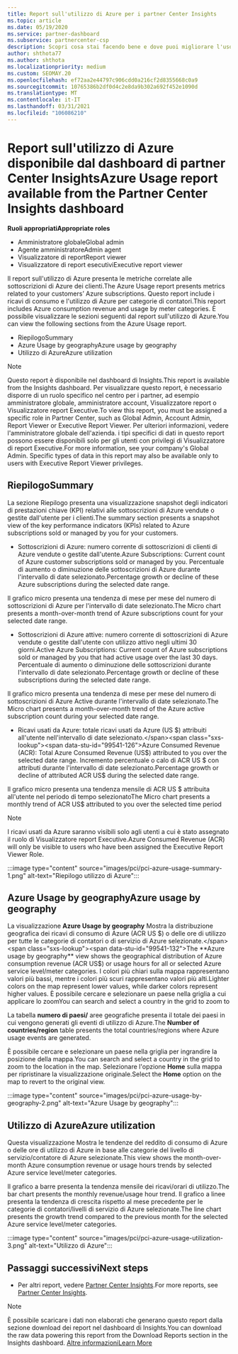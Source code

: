 ```yaml
---
title: Report sull'utilizzo di Azure per i partner Center Insights
ms.topic: article
ms.date: 05/19/2020
ms.service: partner-dashboard
ms.subservice: partnercenter-csp
description: Scopri cosa stai facendo bene e dove puoi migliorare l'uso delle sottoscrizioni di Azure che Vendi o Gestisci per i tuoi clienti.
author: shthota77
ms.author: shthota
ms.localizationpriority: medium
ms.custom: SEOMAY.20
ms.openlocfilehash: ef72aa2e44797c906cdd0a216cf2d8355668c0a9
ms.sourcegitcommit: 10765386b2df0d4c2e8da9b302a692f452e1090d
ms.translationtype: MT
ms.contentlocale: it-IT
ms.lasthandoff: 03/31/2021
ms.locfileid: "106086210"
---
```

# <a name="azure-usage-report-available-from-the-partner-center-insights-dashboard"></a><span data-ttu-id="99541-103">Report sull'utilizzo di Azure disponibile dal dashboard di partner Center Insights</span><span class="sxs-lookup"><span data-stu-id="99541-103">Azure Usage report available from the Partner Center Insights dashboard</span></span>

<span data-ttu-id="99541-104">**Ruoli appropriati**</span><span class="sxs-lookup"><span data-stu-id="99541-104">**Appropriate roles**</span></span>

- <span data-ttu-id="99541-105">Amministratore globale</span><span class="sxs-lookup"><span data-stu-id="99541-105">Global admin</span></span>
- <span data-ttu-id="99541-106">Agente amministratore</span><span class="sxs-lookup"><span data-stu-id="99541-106">Admin agent</span></span>
- <span data-ttu-id="99541-107">Visualizzatore di report</span><span class="sxs-lookup"><span data-stu-id="99541-107">Report viewer</span></span>
- <span data-ttu-id="99541-108">Visualizzatore di report esecutivi</span><span class="sxs-lookup"><span data-stu-id="99541-108">Executive report viewer</span></span>

<span data-ttu-id="99541-109">Il report sull'utilizzo di Azure presenta le metriche correlate alle sottoscrizioni di Azure dei clienti.</span><span class="sxs-lookup"><span data-stu-id="99541-109">The Azure Usage report presents metrics related to your customers’ Azure subscriptions.</span></span> <span data-ttu-id="99541-110">Questo report include i ricavi di consumo e l'utilizzo di Azure per categorie di contatori.</span><span class="sxs-lookup"><span data-stu-id="99541-110">This report includes Azure consumption revenue and usage by meter categories.</span></span> <span data-ttu-id="99541-111">È possibile visualizzare le sezioni seguenti dal report sull'utilizzo di Azure.</span><span class="sxs-lookup"><span data-stu-id="99541-111">You can view the following sections from the Azure Usage report.</span></span>

- <span data-ttu-id="99541-112">Riepilogo</span><span class="sxs-lookup"><span data-stu-id="99541-112">Summary</span></span>
- <span data-ttu-id="99541-113">Azure Usage by geography</span><span class="sxs-lookup"><span data-stu-id="99541-113">Azure usage by geography</span></span>
- <span data-ttu-id="99541-114">Utilizzo di Azure</span><span class="sxs-lookup"><span data-stu-id="99541-114">Azure utilization</span></span>

 > [!NOTE]
 > <span data-ttu-id="99541-115">Questo report è disponibile nel dashboard di Insights.</span><span class="sxs-lookup"><span data-stu-id="99541-115">This report is available from the Insights dashboard.</span></span> <span data-ttu-id="99541-116">Per visualizzare questo report, è necessario disporre di un ruolo specifico nel centro per i partner, ad esempio amministratore globale, amministratore account, Visualizzatore report o Visualizzatore report Executive.</span><span class="sxs-lookup"><span data-stu-id="99541-116">To view this report, you must be assigned a specific role in Partner Center, such as Global Admin, Account Admin, Report Viewer or Executive Report Viewer.</span></span> <span data-ttu-id="99541-117">Per ulteriori informazioni, vedere l'amministratore globale dell'azienda. i tipi specifici di dati in questo report possono essere disponibili solo per gli utenti con privilegi di Visualizzatore di report Executive.</span><span class="sxs-lookup"><span data-stu-id="99541-117">For more information, see your company's Global Admin. Specific types of data in this report may also be available only to users with Executive Report Viewer privileges.</span></span>

## <a name="summary"></a><span data-ttu-id="99541-118">Riepilogo</span><span class="sxs-lookup"><span data-stu-id="99541-118">Summary</span></span>

<span data-ttu-id="99541-119">La sezione Riepilogo presenta una visualizzazione snapshot degli indicatori di prestazioni chiave (KPI) relativi alle sottoscrizioni di Azure vendute o gestite dall'utente per i clienti.</span><span class="sxs-lookup"><span data-stu-id="99541-119">The summary section presents a snapshot view of the key performance indicators (KPIs) related to Azure subscriptions sold or managed by you for your customers.</span></span>  

- <span data-ttu-id="99541-120">Sottoscrizioni di Azure: numero corrente di sottoscrizioni di clienti di Azure vendute o gestite dall'utente.</span><span class="sxs-lookup"><span data-stu-id="99541-120">Azure Subscriptions: Current count of Azure customer subscriptions sold or managed by you.</span></span>
<span data-ttu-id="99541-121">Percentuale di aumento o diminuzione delle sottoscrizioni di Azure durante l'intervallo di date selezionato.</span><span class="sxs-lookup"><span data-stu-id="99541-121">Percentage growth or decline of these Azure subscriptions during the selected date range.</span></span>

<span data-ttu-id="99541-122">Il grafico micro presenta una tendenza di mese per mese del numero di sottoscrizioni di Azure per l'intervallo di date selezionato.</span><span class="sxs-lookup"><span data-stu-id="99541-122">The Micro chart presents a month-over-month trend of Azure subscriptions count for your selected date range.</span></span>
- <span data-ttu-id="99541-123">Sottoscrizioni di Azure attive: numero corrente di sottoscrizioni di Azure vendute o gestite dall'utente con utilizzo attivo negli ultimi 30 giorni.</span><span class="sxs-lookup"><span data-stu-id="99541-123">Active Azure Subscriptions: Current count of Azure subscriptions sold or managed by you that had active usage over the last 30 days.</span></span>
<span data-ttu-id="99541-124">Percentuale di aumento o diminuzione delle sottoscrizioni durante l'intervallo di date selezionato.</span><span class="sxs-lookup"><span data-stu-id="99541-124">Percentage growth or decline of these subscriptions during the selected date range.</span></span>

<span data-ttu-id="99541-125">Il grafico micro presenta una tendenza di mese per mese del numero di sottoscrizioni di Azure Active durante l'intervallo di date selezionato.</span><span class="sxs-lookup"><span data-stu-id="99541-125">The Micro chart presents a month-over-month trend of the Azure active subscription count during your selected date range.</span></span>

- <span data-ttu-id="99541-126">Ricavi usati da Azure: totale ricavi usati da Azure (US $) attribuiti all'utente nell'intervallo di date selezionato.</span><span class="sxs-lookup"><span data-stu-id="99541-126">Azure Consumed Revenue (ACR): Total Azure Consumed Revenue (US$) attributed to you over the selected date range.</span></span>
<span data-ttu-id="99541-127">Incremento percentuale o calo di ACR US $ con attributi durante l'intervallo di date selezionato.</span><span class="sxs-lookup"><span data-stu-id="99541-127">Percentage growth or decline of attributed ACR US$ during the selected date range.</span></span> 

<span data-ttu-id="99541-128">Il grafico micro presenta una tendenza mensile di ACR US $ attribuita all'utente nel periodo di tempo selezionato</span><span class="sxs-lookup"><span data-stu-id="99541-128">The Micro chart presents a monthly trend of ACR US$ attributed to you over the selected time period</span></span>


> [!NOTE]
 > <span data-ttu-id="99541-129">I ricavi usati da Azure saranno visibili solo agli utenti a cui è stato assegnato il ruolo di Visualizzatore report Executive.</span><span class="sxs-lookup"><span data-stu-id="99541-129">Azure Consumed Revenue (ACR) will only be visible to users who have been assigned the Executive Report Viewer Role.</span></span>

:::image type="content" source="images/pci/pci-azure-usage-summary-1.png" alt-text="Riepilogo utilizzo di Azure":::

## <a name="azure-usage-by-geography"></a><span data-ttu-id="99541-131">Azure Usage by geography</span><span class="sxs-lookup"><span data-stu-id="99541-131">Azure usage by geography</span></span>

<span data-ttu-id="99541-132">La visualizzazione **Azure Usage by geography** Mostra la distribuzione geografica dei ricavi di consumo di Azure (ACR US $) o delle ore di utilizzo per tutte le categorie di contatori o di servizio di Azure selezionate.</span><span class="sxs-lookup"><span data-stu-id="99541-132">The **Azure usage by geography** view shows the geographical distribution of Azure consumption revenue (ACR US$) or usage hours for all or selected Azure service level/meter categories.</span></span> <span data-ttu-id="99541-133">I colori più chiari sulla mappa rappresentano valori più bassi, mentre i colori più scuri rappresentano valori più alti.</span><span class="sxs-lookup"><span data-stu-id="99541-133">Lighter colors on the map represent lower values, while darker colors represent higher values.</span></span> <span data-ttu-id="99541-134">È possibile cercare e selezionare un paese nella griglia a cui applicare lo zoom</span><span class="sxs-lookup"><span data-stu-id="99541-134">You can search and select a country in the grid to zoom to</span></span> 

<span data-ttu-id="99541-135">La tabella **numero di paesi/** aree geografiche presenta il totale dei paesi in cui vengono generati gli eventi di utilizzo di Azure.</span><span class="sxs-lookup"><span data-stu-id="99541-135">The **Number of countries/region** table presents the total countries/regions where Azure usage events are generated.</span></span>

<span data-ttu-id="99541-136">È possibile cercare e selezionare un paese nella griglia per ingrandire la posizione della mappa.</span><span class="sxs-lookup"><span data-stu-id="99541-136">You can search and select a country in the grid to zoom to the location in the map.</span></span> <span data-ttu-id="99541-137">Selezionare l'opzione **Home** sulla mappa per ripristinare la visualizzazione originale.</span><span class="sxs-lookup"><span data-stu-id="99541-137">Select the **Home** option on the map to revert to the original view.</span></span>

:::image type="content" source="images/pci/pci-azure-usage-by-geography-2.png" alt-text="Azure Usage by geography":::

## <a name="azure-utilization"></a><span data-ttu-id="99541-139">Utilizzo di Azure</span><span class="sxs-lookup"><span data-stu-id="99541-139">Azure utilization</span></span>

<span data-ttu-id="99541-140">Questa visualizzazione Mostra le tendenze del reddito di consumo di Azure o delle ore di utilizzo di Azure in base alle categorie del livello di servizio/contatore di Azure selezionate.</span><span class="sxs-lookup"><span data-stu-id="99541-140">This view shows the month-over-month Azure consumption revenue or usage hours trends by selected Azure service level/meter categories.</span></span> 

<span data-ttu-id="99541-141">Il grafico a barre presenta la tendenza mensile dei ricavi/orari di utilizzo.</span><span class="sxs-lookup"><span data-stu-id="99541-141">The bar chart presents the monthly revenue/usage hour trend.</span></span> <span data-ttu-id="99541-142">Il grafico a linee presenta la tendenza di crescita rispetto al mese precedente per le categorie di contatori/livelli di servizio di Azure selezionate.</span><span class="sxs-lookup"><span data-stu-id="99541-142">The line chart presents the growth trend compared to the previous month for the selected Azure service level/meter categories.</span></span>

:::image type="content" source="images/pci/pci-azure-usage-utilization-3.png" alt-text="Utilizzo di Azure":::

## <a name="next-steps"></a><span data-ttu-id="99541-144">Passaggi successivi</span><span class="sxs-lookup"><span data-stu-id="99541-144">Next steps</span></span>

- <span data-ttu-id="99541-145">Per altri report, vedere [Partner Center Insights](partner-center-insights.md).</span><span class="sxs-lookup"><span data-stu-id="99541-145">For more reports, see [Partner Center Insights](partner-center-insights.md).</span></span>

>[!NOTE] 
> <span data-ttu-id="99541-146">È possibile scaricare i dati non elaborati che generano questo report dalla sezione download dei report nel dashboard di Insights.</span><span class="sxs-lookup"><span data-stu-id="99541-146">You can download the raw data powering this report from the Download Reports section in the Insights dashboard.</span></span> [<span data-ttu-id="99541-147">Altre informazioni</span><span class="sxs-lookup"><span data-stu-id="99541-147">Learn More</span></span>](pci-download-reports.md) 
